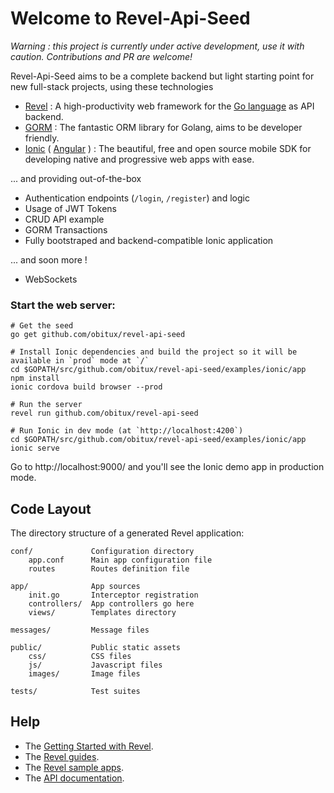 # Welcome to Revel-Api-Seed

*Warning : this project is currently under active development, use it with caution. Contributions and PR are welcome!* 

Revel-Api-Seed aims to be a complete backend but light starting point for new full-stack projects, using these technologies

* [Revel](https://revel.github.io) : A high-productivity web framework for the [Go language](http://www.golang.org/) as API backend.
* [GORM](https://github.com/jinzhu/gorm) : The fantastic ORM library for Golang, aims to be developer friendly.
* [Ionic](https://ionicframework.com) ( [Angular](https://angular.io) ) : The beautiful, free and open source mobile SDK for developing native and progressive web apps with ease.

... and providing out-of-the-box

* Authentication endpoints (`/login`, `/register`) and logic
* Usage of JWT Tokens
* CRUD API example
* GORM Transactions
* Fully bootstraped and backend-compatible Ionic application

... and soon more !
* WebSockets


### Start the web server:

    # Get the seed
    go get github.com/obitux/revel-api-seed
    
    # Install Ionic dependencies and build the project so it will be available in `prod` mode at `/`
    cd $GOPATH/src/github.com/obitux/revel-api-seed/examples/ionic/app
    npm install
    ionic cordova build browser --prod

    # Run the server
    revel run github.com/obitux/revel-api-seed

    # Run Ionic in dev mode (at `http://localhost:4200`)
    cd $GOPATH/src/github.com/obitux/revel-api-seed/examples/ionic/app
    ionic serve

Go to http://localhost:9000/ and you'll see the Ionic demo app in production mode.


## Code Layout

The directory structure of a generated Revel application:

    conf/             Configuration directory
        app.conf      Main app configuration file
        routes        Routes definition file

    app/              App sources
        init.go       Interceptor registration
        controllers/  App controllers go here
        views/        Templates directory

    messages/         Message files

    public/           Public static assets
        css/          CSS files
        js/           Javascript files
        images/       Image files

    tests/            Test suites


## Help

* The [Getting Started with Revel](http://revel.github.io/tutorial/gettingstarted.html).
* The [Revel guides](http://revel.github.io/manual/index.html).
* The [Revel sample apps](http://revel.github.io/examples/index.html).
* The [API documentation](https://godoc.org/github.com/revel/revel).

